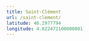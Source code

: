 ```yaml
---
title: Saint-Clément
url: /saint-clement/
latitude: 46.2977794
longitude: 4.822472100000001
---
```


